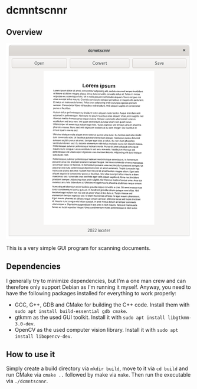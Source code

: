 # dcmntscnnr

## Overview

![Overview image](overview.png)

This is a very simple GUI program for scanning documents.

## Dependencies

I generally try to minimize dependencies, but I'm a one man crew and can therefore only support Debian as I'm running it myself. Anyway, you need to have the following packages installed for everything to work properly:

- GCC, G++, GDB and CMake for building the C++ code. Install them with `sudo apt install build-essential gdb cmake`.
- gtkmm as the used GUI toolkit. Install it with `sudo apt install libgtkmm-3.0-dev`.
- OpenCV as the used computer vision library. Install it with `sudo apt install libopencv-dev`.

## How to use it

Simply create a build directory via `mkdir build`, move to it via `cd build` and run CMake via `cmake ..` followed by make via `make`. Then run the executable via `./dcmntscnnr`.
